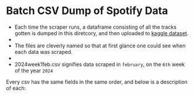 # Batch CSV Dump of Spotify Data

+ Each time the scraper runs, a dataframe consisting of all the tracks gotten is dumped in this diretcory, and then uploaded to [kaggle dataset](https://www.kaggle.com/datasets/kemdudebobo/nigerian-spotify-music).
+
+ The files are cleverly named so that at first glance one could see when each data was scraped.
+
+ 2024week1feb.csv signifies data scraped in `february`, on the `6th` week of the year `2024`

Every csv has the same fields in the same order, and below is a description of each:
